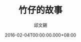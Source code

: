 ---
issue: 159
title: 竹仔的故事
author: 邱文錫
date: 2016-02-04T00:00:00.000+08:00
topic: 抒懷
difficulty: 2
wikidata: Q98095523
wikidata_link: https://www.wikidata.org/wiki/Q98095523
---